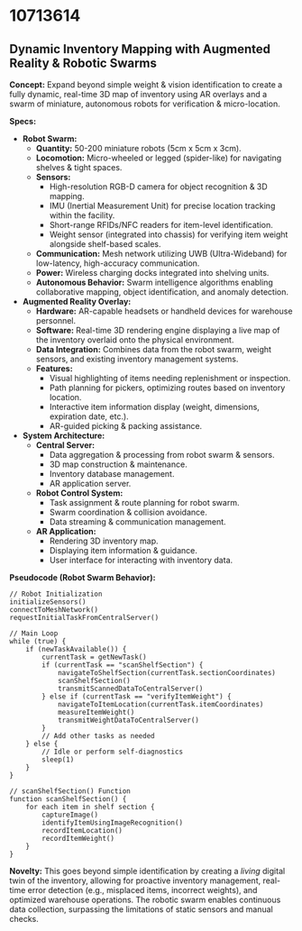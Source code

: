 # 10713614

## Dynamic Inventory Mapping with Augmented Reality & Robotic Swarms

**Concept:** Expand beyond simple weight & vision identification to create a fully dynamic, real-time 3D map of inventory using AR overlays and a swarm of miniature, autonomous robots for verification & micro-location.

**Specs:**

*   **Robot Swarm:**
    *   **Quantity:** 50-200 miniature robots (5cm x 5cm x 3cm).
    *   **Locomotion:** Micro-wheeled or legged (spider-like) for navigating shelves & tight spaces.
    *   **Sensors:**
        *   High-resolution RGB-D camera for object recognition & 3D mapping.
        *   IMU (Inertial Measurement Unit) for precise location tracking within the facility.
        *   Short-range RFIDs/NFC readers for item-level identification.
        *   Weight sensor (integrated into chassis) for verifying item weight alongside shelf-based scales.
    *   **Communication:** Mesh network utilizing UWB (Ultra-Wideband) for low-latency, high-accuracy communication.
    *   **Power:** Wireless charging docks integrated into shelving units.
    *   **Autonomous Behavior:** Swarm intelligence algorithms enabling collaborative mapping, object identification, and anomaly detection.
*   **Augmented Reality Overlay:**
    *   **Hardware:** AR-capable headsets or handheld devices for warehouse personnel.
    *   **Software:** Real-time 3D rendering engine displaying a live map of the inventory overlaid onto the physical environment.
    *   **Data Integration:** Combines data from the robot swarm, weight sensors, and existing inventory management systems.
    *   **Features:**
        *   Visual highlighting of items needing replenishment or inspection.
        *   Path planning for pickers, optimizing routes based on inventory location.
        *   Interactive item information display (weight, dimensions, expiration date, etc.).
        *   AR-guided picking & packing assistance.
*   **System Architecture:**
    *   **Central Server:**
        *   Data aggregation & processing from robot swarm & sensors.
        *   3D map construction & maintenance.
        *   Inventory database management.
        *   AR application server.
    *   **Robot Control System:**
        *   Task assignment & route planning for robot swarm.
        *   Swarm coordination & collision avoidance.
        *   Data streaming & communication management.
    *   **AR Application:**
        *   Rendering 3D inventory map.
        *   Displaying item information & guidance.
        *   User interface for interacting with inventory data.

**Pseudocode (Robot Swarm Behavior):**

```
// Robot Initialization
initializeSensors()
connectToMeshNetwork()
requestInitialTaskFromCentralServer()

// Main Loop
while (true) {
    if (newTaskAvailable()) {
        currentTask = getNewTask()
        if (currentTask == "scanShelfSection") {
            navigateToShelfSection(currentTask.sectionCoordinates)
            scanShelfSection()
            transmitScannedDataToCentralServer()
        } else if (currentTask == "verifyItemWeight") {
            navigateToItemLocation(currentTask.itemCoordinates)
            measureItemWeight()
            transmitWeightDataToCentralServer()
        }
        // Add other tasks as needed
    } else {
        // Idle or perform self-diagnostics
        sleep(1)
    }
}

// scanShelfSection() Function
function scanShelfSection() {
    for each item in shelf section {
        captureImage()
        identifyItemUsingImageRecognition()
        recordItemLocation()
        recordItemWeight()
    }
}
```

**Novelty:** This goes beyond simple identification by creating a *living* digital twin of the inventory, allowing for proactive inventory management, real-time error detection (e.g., misplaced items, incorrect weights), and optimized warehouse operations. The robotic swarm enables continuous data collection, surpassing the limitations of static sensors and manual checks.